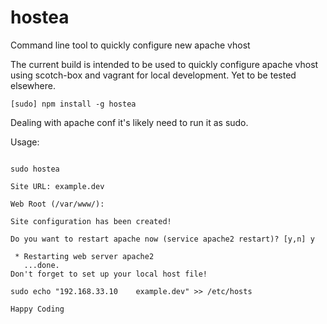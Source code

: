 # hostea

Command line tool to quickly configure new apache vhost

The current build is intended to be used to quickly configure apache vhost using scotch-box and vagrant for local development. Yet to be tested elsewhere.


<code>[sudo] npm install -g hostea</code>

Dealing with apache conf it's likely need to run it as sudo.

Usage:



<code>
sudo hostea<br>
Site URL: example.dev<br>
Web Root (/var/www/):<br>
Site configuration has been created!<br>
Do you want to restart apache now (service apache2 restart)? [y,n] y<br>
 * Restarting web server apache2
   ...done.
Don't forget to set up your local host file!<br>
sudo echo "192.168.33.10    example.dev" >> /etc/hosts<br>
Happy Coding


